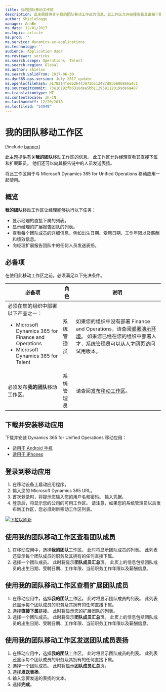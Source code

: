 ```yaml
---
title: 我的团队移动工作区
description: 此主题提供关于我的团队移动工作区的信息，此工作区允许经理查看其直接下属和扩展职员。 用户还可以向其报告链中的人员发送表扬。
author: ShielaSogge
manager: AnnBe
ms.date: 12/01/2017
ms.topic: article
ms.prod: ''
ms.service: dynamics-ax-applications
ms.technology: ''
audience: Application User
ms.reviewer: sericks
ms.search.scope: Operations, Talent
ms.search.region: Global
ms.author: shielas
ms.search.validFrom: 2017-06-30
ms.dyn365.ops.version: July 2017 update
ms.openlocfilehash: a178214feeb26443073b512487d8b5686886a4c1
ms.sourcegitcommit: 73e10192fb6318dee5bb1129591120199de6a487
ms.translationtype: HT
ms.contentlocale: zh-CN
ms.lasthandoff: 12/20/2018
ms.locfileid: "54949"
---
```

# <a name="my-team-mobile-workspace"></a>我的团队移动工作区

[!include [banner](../includes/banner.md)]

此主题提供有关**我的团队**移动工作区的信息。 此工作区允许经理查看其直接下属和扩展职员。 他们还可以向其报告链中的人员发送表扬。

将此工作区用于与 Microsoft Dynamics 365 for Unified Operations 移动应用一起使用。

## <a name="overview"></a>概览 
**我的团队**移动工作区让经理能够执行以下任务：

- 显示经理的直接下属的列表。
- 显示经理的扩展报告团队的列表。
- 查看每个团队成员的详细信息，例如出生日期、受聘日期、工作年限以及薪酬和绩效信息。
- 向经理扩展报告团队中的任何人员发送表扬。

## <a name="prerequisites"></a>必备项
在使用此移动工作区之前，必须满足以下先决条件。

<table>
<thead>
<tr class="header">
<th>必备项</th>
<th>角色</th>
<th>说明</th>
</tr>
</thead>
<tbody>
<tr class="odd">
<td>必须在您的组织中部署以下产品之一：
<ul><li>Microsoft Dynamics 365 for Finance and Operations</li>
<li>Microsoft Dynamics 365 for Talent</li>
</ul>
</td>
<td>系统管理员</td>
<td>如果您的组织中没有部署 Finance and Operations，请查阅<a href="../deployment/deploy-demo-environment.md">部署演示环境</a>。 如果您已经在您的组织中部署人才，系统管理员可以从<a href="https://www.microsoft.com/en-us/dynamics365/talent">人才网页</a>访问试用版本。
</td>
</tr>
<tr class="even">
<td>必须发布<strong>我的团队</strong>移动工作区。</td>
<td>系统管理员</td>
<td>请查阅<a href="publish-mobile-workspace.md">发布移动工作区</a>。</td>
</tr>
</tbody>
</table>

## <a name="download-and-install-the-mobile-app"></a>下载并安装移动应用

下载并安装 Dynamics 365 for Unified Operations 移动应用：

-   [适用于 Android 手机](https://go.microsoft.com/fwlink/?linkid=850662)
-   [适用于 iPhones](https://go.microsoft.com/fwlink/?linkid=850663)

## <a name="sign-in-to-the-mobile-app"></a>登录到移动应用
1.  在移动设备上启动应用程序。
2.  输入您的 Microsoft Dynamics 365 URL。
3.  首次登录时，将提示您输入您的用户名和密码。 输入凭据。
4.  登录后，将显示您的公司的可用工作区。 请注意，如果您的系统管理员以后发布新工作区，您必须刷新移动工作区列表。

[![下拉以刷新](./media/pull-to-refresh-list-of-workspaces-183x300.png)](./media/pull-to-refresh-list-of-workspaces.png)

## <a name="view-team-members-by-using-the-my-team-mobile-workspace"></a>使用我的团队移动工作区查看团队成员
1.  在移动应用中，选择**我的团队**工作区。 此时将显示团队成员的列表。 此列表还显示每个团队成员的职务及其拥有的任何直接下属。
2.  选择一个团队成员。 此时将显示**团队成员汇总**页。 此页上的信息包括团队成员的出生日期、受聘日期、工作年限、当前职务工作年限以及薪酬信息。

## <a name="view-extended-team-members-by-using-the-my-team-mobile-workspace"></a>使用我的团队移动工作区查看扩展团队成员
1.  在移动应用中，选择**我的团队**工作区。 此时将显示团队成员的列表。 此列表还显示每个团队成员的职务及其拥有的任何直接下属。
1.  选择**直接下属**链接。 此时将显示您的扩展团队的列表。
1.  选择一个团队成员。 此时将显示**团队成员汇总**页。 此页上的信息包括团队成员的出生日期、受聘日期、工作年限、当前职务工作年限以及薪酬信息。

## <a name="send-praise-about-team-members-by-using-the-my-team-mobile-workspace"></a>使用我的团队移动工作区发送团队成员表扬
1.  在移动应用中，选择**我的团队**工作区。 此时将显示团队成员的列表。 此列表还显示每个团队成员的职务及其拥有的任何直接下属。
1.  选择一个团队成员。 此时将显示**团队成员汇总**页。
1.  选择**发送表扬**。 
1. 输入您要发送的表扬的文本。 
1. 选择**完成**。

